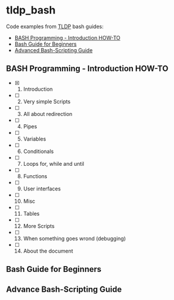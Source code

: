# tldp_bash

Code examples from [TLDP](http://tldp.org/) bash guides:

- [BASH Programming - Introduction HOW-TO][1]
- [Bash Guide for Beginners][2]
- [Advanced Bash-Scripting Guide][3]

 [1]: http://tldp.org/HOWTO/Bash-Prog-Intro-HOWTO.html
 [2]: http://www.tldp.org/LDP/Bash-Beginners-Guide/html/index.html
 [3]: http://tldp.org/LDP/abs/html/index.html

## BASH Programming - Introduction HOW-TO

- [x] 01. Introduction
- [ ] 02. Very simple Scripts
- [ ] 03. All about redirection
- [ ] 04. Pipes
- [ ] 05. Variables
- [ ] 06. Conditionals
- [ ] 07. Loops for, while and until
- [ ] 08. Functions
- [ ] 09. User interfaces
- [ ] 10. Misc
- [ ] 11. Tables
- [ ] 12. More Scripts
- [ ] 13. When something goes wrond (debugging)
- [ ] 14. About the document

## Bash Guide for Beginners

## Advance Bash-Scripting Guide
